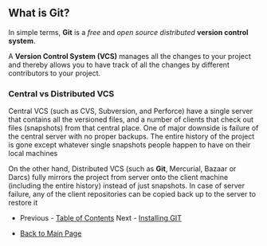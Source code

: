 ## What is Git?
In simple terms, **Git** is a *free* and *open source* *distributed* **version control system**.

A **Version Control System (VCS)** manages all the changes to your project and thereby allows you to have track of all the changes by different contributors to your project.

### Central vs Distributed VCS

Central VCS (such as CVS, Subversion, and Perforce) have a single server that contains all the versioned files, and a number of clients that check out files (snapshots) from that central place. One of major downside is failure of the central server with no proper backups. The entire history of the project is gone except whatever single snapshots people happen to have on their local machines

On the other hand, Distributed VCS (such as **Git**, Mercurial, Bazaar or Darcs) fully mirrors the project from server onto the client machine (including the entire history) instead of just snapshots. In case of server failure, any of the client repositories can be copied back up to the server to restore it 

- Previous - [Table of Contents](./index.md)  Next - [Installing GIT](./Installing-GIT.md)

- [Back to Main Page](./index.md)